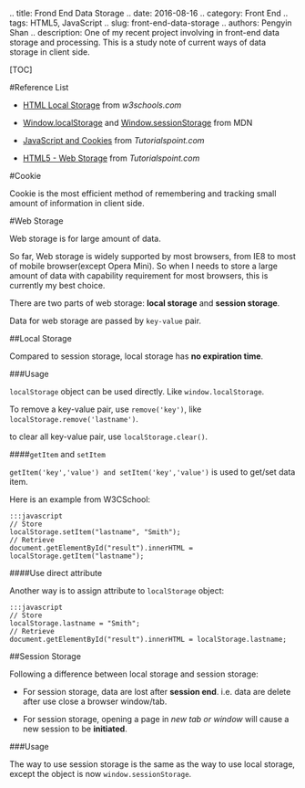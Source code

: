 .. title: Frond End Data Storage
.. date: 2016-08-16
.. category: Front End
.. tags: HTML5, JavaScript
.. slug: front-end-data-storage
.. authors: Pengyin Shan
.. description: One of my recent project involving in front-end data storage and processing. This is a study note of current ways of data storage in client side.

[TOC]

#Reference List

- <a href="http://www.w3schools.com/html/html5_webstorage.asp">HTML Local Storage</a> from *w3schools.com*

- <a href="https://developer.mozilla.org/en-US/docs/Web/API/Window/localStorage">Window.localStorage</a> and <a href="https://developer.mozilla.org/en-US/docs/Web/API/Window/sessionStorage">Window.sessionStorage</a> from MDN

- <a href="http://www.tutorialspoint.com/javascript/javascript_cookies.htm">JavaScript and Cookies</a> from *Tutorialspoint.com*

- <a href="http://www.tutorialspoint.com/html5/html5_web_storage.htm">HTML5 - Web Storage</a> from *Tutorialspoint.com*

#Cookie

Cookie is the most efficient method of remembering and tracking small amount of information in client side.

#Web Storage

Web storage is for large amount of data.

So far, Web storage is widely supported by most browsers, from IE8 to most of mobile browser(except Opera Mini). So when I needs to store a large amount of data with capability requirement for most browsers, this is currently my best choice.

There are two parts of web storage: **local storage** and **session storage**.

Data for web storage are passed by `key-value` pair.

##Local Storage

Compared to session storage, local storage has **no expiration time**.

###Usage

`localStorage` object can be used directly. Like `window.localStorage`.

To remove a key-value pair, use `remove('key')`, like `localStorage.remove('lastname')`.

to clear all key-value pair, use `localStorage.clear()`.

####`getItem` and `setItem`

`getItem('key','value') and setItem('key','value')` is used to get/set data item.

Here is an example from W3CSchool:

    :::javascript
    // Store
    localStorage.setItem("lastname", "Smith");
    // Retrieve
    document.getElementById("result").innerHTML = localStorage.getItem("lastname");

####Use direct attribute

Another way is to assign attribute to `localStorage` object:

    :::javascript
    // Store
    localStorage.lastname = "Smith";
    // Retrieve
    document.getElementById("result").innerHTML = localStorage.lastname;

##Session Storage

Following a difference between local storage and session storage:

- For session storage, data are lost after **session end**. i.e. data are delete after use close a browser window/tab.

- For session storage, opening a page in *new tab or window* will cause a new session to be **initiated**.

###Usage

The way to use session storage is the same as the way to use local storage, except the object is now `window.sessionStorage`.
